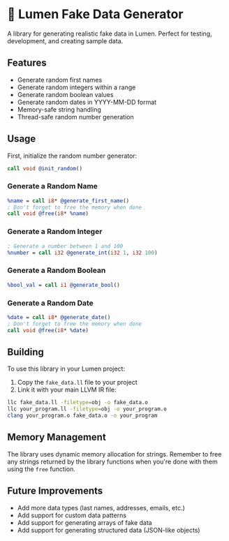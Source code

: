 # 🎲 Lumen Fake Data Generator

A library for generating realistic fake data in Lumen. Perfect for testing, development, and creating sample data.

## Features

- Generate random first names
- Generate random integers within a range
- Generate random boolean values
- Generate random dates in YYYY-MM-DD format
- Memory-safe string handling
- Thread-safe random number generation

## Usage

First, initialize the random number generator:

```llvm
call void @init_random()
```

### Generate a Random Name

```llvm
%name = call i8* @generate_first_name()
; Don't forget to free the memory when done
call void @free(i8* %name)
```

### Generate a Random Integer

```llvm
; Generate a number between 1 and 100
%number = call i32 @generate_int(i32 1, i32 100)
```

### Generate a Random Boolean

```llvm
%bool_val = call i1 @generate_bool()
```

### Generate a Random Date

```llvm
%date = call i8* @generate_date()
; Don't forget to free the memory when done
call void @free(i8* %date)
```

## Building

To use this library in your Lumen project:

1. Copy the `fake_data.ll` file to your project
2. Link it with your main LLVM IR file:

```bash
llc fake_data.ll -filetype=obj -o fake_data.o
llc your_program.ll -filetype=obj -o your_program.o
clang your_program.o fake_data.o -o your_program
```

## Memory Management

The library uses dynamic memory allocation for strings. Remember to free any strings returned by the library functions when you're done with them using the `free` function.

## Future Improvements

- Add more data types (last names, addresses, emails, etc.)
- Add support for custom data patterns
- Add support for generating arrays of fake data
- Add support for generating structured data (JSON-like objects) 